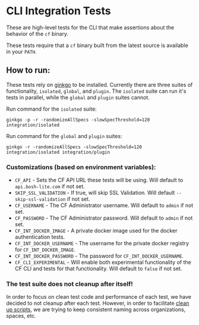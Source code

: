 # CLI Integration Tests
These are high-level tests for the CLI that make assertions about the behavior of the `cf` binary.

These tests require that a `cf` binary built from the latest source is available in your `PATH`.

## How to run:
These tests rely on [ginkgo](https://github.com/onsi/ginkgo) to be installed. Currently there are three suites of functionality, `isolated`, `global`, and `plugin`. The `isolated` suite can run it's tests in parallel, while the `global` and `plugin` suites cannot.

Run command for the `isolated` suite:
```
ginkgo -p -r -randomizeAllSpecs -slowSpecThreshold=120 integration/isolated
```

Run command for the `global` and `plugin` suites:
```
ginkgo -r -randomizeAllSpecs -slowSpecThreshold=120 integration/isolated integration/plugin
```

### Customizations (based on environment variables):

- `CF_API` - Sets the CF API URL these tests will be using. Will default to `api.bosh-lite.com` if not set.
- `SKIP_SSL_VALIDATION` - If true, will skip SSL Validation. Will default `--skip-ssl-validation` if not set.
- `CF_USERNAME` - The CF Administrator username. Will default to `admin` if not set.
- `CF_PASSWORD` - The CF Administrator password. Will default to `admin` if not set.
- `CF_INT_DOCKER_IMAGE` - A private docker image used for the docker authentication tests.
- `CF_INT_DOCKER_USERNAME` - The username for the private docker registry for `CF_INT_DOCKER_IMAGE`.
- `CF_INT_DOCKER_PASSWORD` - The password for `CF_INT_DOCKER_USERNAME`.
- `CF_CLI_EXPERIMENTAL` - Will enable both experimental functionality of the CF CLI and tests for that functionality. Will default to `false` if not set.

### The test suite does not cleanup after itself!
In order to focus on clean test code and performance of each test, we have decided to not cleanup after each test. However, in order to facilitate [clean up scripts](https://github.com/cloudfoundry/cli/blob/master/bin/cleanup-integration), we are trying to keep consistent naming across organizations, spaces, etc.
